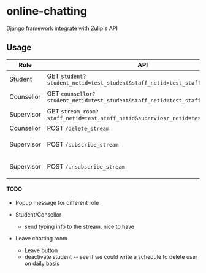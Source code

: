 # online-chatting
Django framework integrate with Zulip's API




## Usage

| Role | API | Documentation |
| --- | --- | --- |
| Student | GET `student?student_netid=test_student&staff_netid=test_staff` | Student chatting page. |
| Counsellor | GET `counsellor?student_netid=test_student&staff_netid=test_staff` | Counsellor chatting page.|
| Supervisor| GET `stream_room?staff_netid=test_staff_netid&superviosr_netid=test_supervisor`| Supervisor chatting page. |
| Counsellor | POST `/delete_stream` | `staff_netid: str`; <br>|
| Supervisor | POST `/subscribe_stream` | `staff_netid: str`;<br>  `subscribers_netid: List[str];`<br>|
| Supervisor | POST `/unsubscribe_stream` | `staff_netid: str`;<br>  `unsubscribers_netid: List[str];`<br>|






#### TODO

* Popup message for different role

* Student/Consellor  
    * send typing info to the stream, nice to have
* Leave chatting room
    * Leave button
    * deactivate student -- see if we could write a schedule to delete user on daily basis









